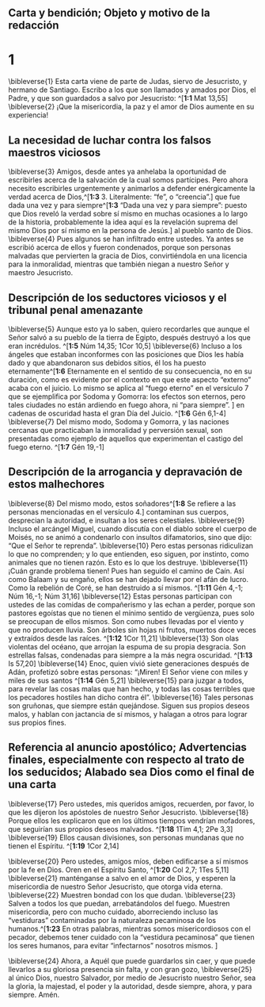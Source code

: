 ## Carta y bendición; Objeto y motivo de la redacción
# 1 
\bibleverse{1} Esta carta viene de parte de Judas, siervo de Jesucristo, y hermano de Santiago. Escribo a los que son llamados y amados por Dios, el Padre, y que son guardados a salvo por Jesucristo: ^[**1:1** Mat 13,55] \bibleverse{2} ¡Que la misericordia, la paz y el amor de Dios aumente en su experiencia! 


## La necesidad de luchar contra los falsos maestros viciosos
\bibleverse{3} Amigos, desde antes ya anhelaba la oportunidad de escribirles acerca de la salvación de la cual somos partícipes. Pero ahora necesito escribirles urgentemente y animarlos a defender enérgicamente la verdad acerca de Dios,^[**1:3** 3. Literalmente: “fe”, o “creencia”.] que fue dada una vez y para siempre^[**1:3** “Dada una vez y para siempre”: puesto que Dios reveló la verdad sobre sí mismo en muchas ocasiones a lo largo de la historia, probablemente la idea aquí es la revelación suprema del mismo Dios por sí mismo en la persona de Jesús.] al pueblo santo de Dios. \bibleverse{4} Pues algunos se han infiltrado entre ustedes. Ya antes se escribió acerca de ellos y fueron condenados, porque son personas malvadas que pervierten la gracia de Dios, convirtiéndola en una licencia para la inmoralidad, mientras que también niegan a nuestro Señor y maestro Jesucristo. 
 

## Descripción de los seductores viciosos y el tribunal penal amenazante
\bibleverse{5} Aunque esto ya lo saben, quiero recordarles que aunque el Señor salvó a su pueblo de la tierra de Egipto, después destruyó a los que eran incrédulos. ^[**1:5** Núm 14,35; 1Cor 10,5] \bibleverse{6} Incluso a los ángeles que estaban inconformes con las posiciones que Dios les había dado y que abandonaron sus debidos sitios, él los ha puesto eternamente^[**1:6** Eternamente en el sentido de su consecuencia, no en su duración, como es evidente por el contexto en que este aspecto “externo” acaba con el juicio. Lo mismo se aplica al “fuego eterno” en el versículo 7 que se ejemplifica por Sodoma y Gomorra: los efectos son eternos, pero tales ciudades no están ardiendo en fuego ahora, ni “para siempre”. ] en cadenas de oscuridad hasta el gran Día del Juicio. ^[**1:6** Gén 6,1-4] \bibleverse{7} Del mismo modo, Sodoma y Gomorra, y las naciones cercanas que practicaban la inmoralidad y perversión sexual, son presentadas como ejemplo de aquellos que experimentan el castigo del fuego eterno. ^[**1:7** Gén 19,-1] 
   

## Descripción de la arrogancia y depravación de estos malhechores
\bibleverse{8} Del mismo modo, estos soñadores^[**1:8** Se refiere a las personas mencionadas en el versículo 4.] contaminan sus cuerpos, desprecian la autoridad, e insultan a los seres celestiales. \bibleverse{9} Incluso el arcángel Miguel, cuando discutía con el diablo sobre el cuerpo de Moisés, no se animó a condenarlo con insultos difamatorios, sino que dijo: “Que el Señor te reprenda”. \bibleverse{10} Pero estas personas ridiculizan lo que no comprenden; y lo que entienden, eso siguen, por instinto, como animales que no tienen razón. Esto es lo que los destruye. \bibleverse{11} ¡Cuán grande problema tienen! Pues han seguido el camino de Caín. Así como Balaam y su engaño, ellos se han dejado llevar por el afán de lucro. Como la rebelión de Coré, se han destruido a sí mismos. ^[**1:11** Gén 4,-1; Núm 16,-1; Núm 31,16] \bibleverse{12} Estas personas participan con ustedes de las comidas de compañerismo y las echan a perder, porque son pastores egoístas que no tienen el mínimo sentido de vergüenza, pues solo se preocupan de ellos mismos. Son como nubes llevadas por el viento y que no producen lluvia. Son árboles sin hojas ni frutos, muertos doce veces y extraídos desde las raíces. ^[**1:12** 1Cor 11,21] \bibleverse{13} Son olas violentas del océano, que arrojan la espuma de su propia desgracia. Son estrellas falsas, condenadas para siempre a la más negra oscuridad. ^[**1:13** Is 57,20] \bibleverse{14} Enoc, quien vivió siete generaciones después de Adán, profetizó sobre estas personas: “¡Miren! El Señor viene con miles y miles de sus santos ^[**1:14** Gén 5,21] \bibleverse{15} para juzgar a todos, para revelar las cosas malas que han hecho, y todas las cosas terribles que los pecadores hostiles han dicho contra él”. \bibleverse{16} Tales personas son gruñonas, que siempre están quejándose. Siguen sus propios deseos malos, y hablan con jactancia de sí mismos, y halagan a otros para lograr sus propios fines. 
    

## Referencia al anuncio apostólico; Advertencias finales, especialmente con respecto al trato de los seducidos; Alabado sea Dios como el final de una carta
\bibleverse{17} Pero ustedes, mis queridos amigos, recuerden, por favor, lo que les dijeron los apóstoles de nuestro Señor Jesucristo. \bibleverse{18} Porque ellos les explicaron que en los últimos tiempos vendrían mofadores, que seguirían sus propios deseos malvados. ^[**1:18** 1Tim 4,1; 2Pe 3,3] \bibleverse{19} Ellos causan divisiones, son personas mundanas que no tienen el Espíritu. ^[**1:19** 1Cor 2,14] 
 

\bibleverse{20} Pero ustedes, amigos míos, deben edificarse a sí mismos por la fe en Dios. Oren en el Espíritu Santo, ^[**1:20** Col 2,7; 1Tes 5,11] \bibleverse{21} manténganse a salvo en el amor de Dios, y esperen la misericordia de nuestro Señor Jesucristo, que otorga vida eterna. \bibleverse{22} Muestren bondad con los que dudan. \bibleverse{23} Salven a todos los que puedan, arrebatándolos del fuego. Muestren misericordia, pero con mucho cuidado, aborreciendo incluso las “vestiduras” contaminadas por la naturaleza pecaminosa de los humanos.^[**1:23** En otras palabras, mientras somos misericordiosos con el pecador, debemos tener cuidado con la “vestidura pecaminosa” que tienen los seres humanos, para evitar “infectarnos” nosotros mismos. ] 
 

\bibleverse{24} Ahora, a Aquél que puede guardarlos sin caer, y que puede llevarlos a su gloriosa presencia sin falta, y con gran gozo, \bibleverse{25} al único Dios, nuestro Salvador, por medio de Jesucristo nuestro Señor, sea la gloria, la majestad, el poder y la autoridad, desde siempre, ahora, y para siempre. Amén. 